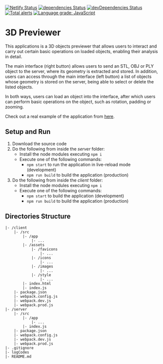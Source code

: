 [![Netlify Status](https://api.netlify.com/api/v1/badges/82add870-d40a-4845-ae9c-c79825808ff1/deploy-status)](https://app.netlify.com/sites/3dpreviewer/deploys)
[![dependencies Status](https://david-dm.org/chema22r/3dpreviewer/status.svg)](https://david-dm.org/chema22r/3dpreviewer)
[![devDependencies Status](https://david-dm.org/chema22r/3dpreviewer/dev-status.svg)](https://david-dm.org/chema22r/3dpreviewer?type=dev)
[![Total alerts](https://img.shields.io/lgtm/alerts/g/Chema22R/3dpreviewer.svg?logo=lgtm&logoWidth=18)](https://lgtm.com/projects/g/Chema22R/3dpreviewer/alerts/)
[![Language grade: JavaScript](https://img.shields.io/lgtm/grade/javascript/g/Chema22R/3dpreviewer.svg?logo=lgtm&logoWidth=18)](https://lgtm.com/projects/g/Chema22R/3dpreviewer/context:javascript)

# 3D Previewer
This applications is a 3D objects previewer that allows users to interact and carry out certain basic operations on loaded objects,
enabling their analysis in detail.

The main interface (right button) allows users to send an STL, OBJ or PLY object to the server, where its geometry is extracted and
stored. In addition, users can access through the main interface (left button) a list of objects whose geometry is stored on the server,
being able to select or delete the listed objects.

In both ways, users can load an object into the interface, after which users can perform basic operations on the object, such as rotation,
padding or zooming.

Check out a real example of the application from [here](http://chema22r.duckdns.org/3dpreviewer).

## Setup and Run
1. Download the source code
2. Do the following from inside the *server* folder:
    - Install the node modules executing `npm i`
    - Execute one of the following commands:
        - `npm start` to run the application in live-reload mode (development)
        - `npm run build` to build the application (production)
3. Do the following from inside the *client* folder:
    - Install the node modules executing `npm i`
    - Execute one of the following commands:
        - `npm start` to build the application (development)
        - `npm run build` to build the application (production)

## Directories Structure
```
|- /client
    |- /src
        |- /app
            |- ...
        |- /assets
            |- /favicons
                |- ...
            |- /icons
                |- ...
            |- /images
                |- ...
            |- /style
                |- ...
        |- index.html
        |- index.js
    |- package.json
    |- webpack.config.js
    |- webpack.dev.js
    |- webpack.prod.js
|- /server
    |- /src
        |- /app
            |- ...
        |- index.js
    |- package.json
    |- webpack.config.js
    |- webpack.dev.js
    |- webpack.prod.js
|- .gitignore
|- logCodes
|- README.md
```